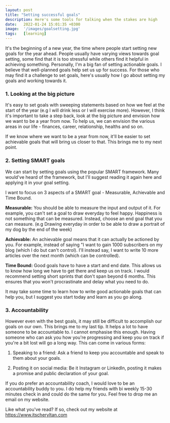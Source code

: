 ```yaml
---
layout: post
title: "Setting successful goals"
description: Here's some tools for talking when the stakes are high 
date:   2022-01-24 15:01:35 +0300
image:  '/images/goalsetting.jpg'
tags:   [learning]
---
```

It's the beginning of a new year, the time where people start setting new goals for the year ahead. People usually have varying views towards goal setting, some find that it is too stressful while others find it helpful in achieving something. Personally, I'm a big fan of setting actionable goals. I believe that well-planned goals help set us up for success. For those who may find it a challenge to set goals, here's usually how I go about setting my goals and working towards it. 

### 1. Looking at the big picture 

It's easy to set goals with sweeping statements based on how we feel at the start of the year (e.g I will drink less or I will exercise more). However, I think it's important to take a step back, look at the big picture and envision how we want to be a year from now. To help us, we can envision the various areas in our life - finances, career, relationship, healths and so on. 

If we know where we want to be a year from now, it'll be easier to set achievable goals that will bring us closer to that. This brings me to my next point. 

### 2. Setting SMART goals 

We can start by setting goals using the popular SMART framework. Many would've heard of the framework, but I'll suggest reading it again here and applying it in your goal setting. 

I want to focus on 3 aspects of a SMART goal - Measurable, Achievable and Time Bound. 

**Measurable:** You should be able to measure the input and output of it. For example, you can't set a goal to draw everyday to feel happy. Happiness is not something that can be measured. Instead, choose an end goal that you can measure. (e.g Drawing everyday in order to be able to draw a portrait of my dog by the end of the week) 

**Achievable:** An achievable goal means that it can actually be actioned by you. For example, instead of saying "I want to gain 1000 subscribers on my blog (which I do but can't control). I'll instead say, I want to write 10 more articles over the next month (which can be controlled). 

**Time Bound:** Good goals have to have a start and end date. This allows us to know how long we have to get there and keep us on track. I would recommend setting short sprints that don't span beyond 6 months. This ensures that you won't procrastinate and delay what you need to do.  

It may take some time to learn how to write good actionable goals that can help you, but I suggest you start today and learn as you go along. 

### 3. Accountability 

However even with the best goals, it may still be difficult to accomplish our goals on our own. This brings me to my last tip. It helps a lot to have someone to be accountable to. I cannot emphasise this enough. Having someone who can ask you how you're progressing and keep you on track if you're a bit lost will go a long way. This can come in various forms: 

1. Speaking to a friend: Ask a friend to keep you accountable and speak to them about your goals. 

2. Posting it on social media: Be it Instagram or LinkedIn, posting it makes a promise and public declaration of your goal. 

If you do prefer an accountability coach, I would love to be an accountability buddy to you. I do help my friends with bi weekly 15-30 minutes check in and could do the same for you. Feel free to drop me an email on my website. 

Like what you've read? If so, check out my website at https://www.itscheryltan.com